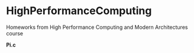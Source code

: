 # HighPerformanceComputing
Homeworks from High Performance Computing and Modern Architectures course

**Pi.c**
